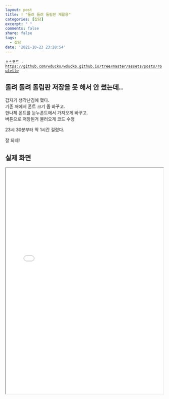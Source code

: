 ```yaml
---
layout: post
title: ! "돌려 돌려 돌림판 재활용"
categories: [잡담]
excerpt: " "
comments: false
share: false
tags:
  - 잡담
date: '2021-10-23 23:28:54'
---
```


<p><code class="language-plaintext highlighter-rouge">소스코드 - <a href="https://github.com/wducko/wducko.github.io/tree/master/assets/posts/roulette">https://github.com/wducko/wducko.github.io/tree/master/assets/posts/roulette</a></code></p>

## 돌려 돌려 돌림판 저장을 못 해서 안 썼는데..
갑자기 생각난김에 했다.  
기존 꺼에서 폰트 크기 좀 바꾸고.  
한나체 폰트를 눈누폰트에서 가져오게 바꾸고.  
버튼으로 저장된거 불러오게 코드 수정

23시 30분부터 딱 1시간 걸렸다.

잘 되네!  

## 실제 화면
<iframe src="/assets/posts/roulette/main.html" style="width: 100%;height: 720px;"></iframe>